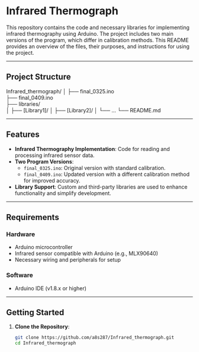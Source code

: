 # Infrared Thermograph

This repository contains the code and necessary libraries for implementing infrared thermography using Arduino. The project includes two main versions of the program, which differ in calibration methods. This README provides an overview of the files, their purposes, and instructions for using the project.

---

## Project Structure
Infrared_thermograph/
│
├── final_0325.ino      
├── final_0409.ino       
├── libraries/           
│   ├── [Library1]/
│   ├── [Library2]/
│   └── ...
└── README.md       

---

## Features

- **Infrared Thermography Implementation**: Code for reading and processing infrared sensor data.
- **Two Program Versions**:
  - `final_0325.ino`: Original version with standard calibration.
  - `final_0409.ino`: Updated version with a different calibration method for improved accuracy.
- **Library Support**: Custom and third-party libraries are used to enhance functionality and simplify development.

---

## Requirements

### Hardware
- Arduino microcontroller
- Infrared sensor compatible with Arduino (e.g., MLX90640)
- Necessary wiring and peripherals for setup

### Software
- Arduino IDE (v1.8.x or higher)

---

## Getting Started

1. **Clone the Repository**:
   ```bash
   git clone https://github.com/a8s287/Infrared_thermograph.git
   cd Infrared_thermograph
